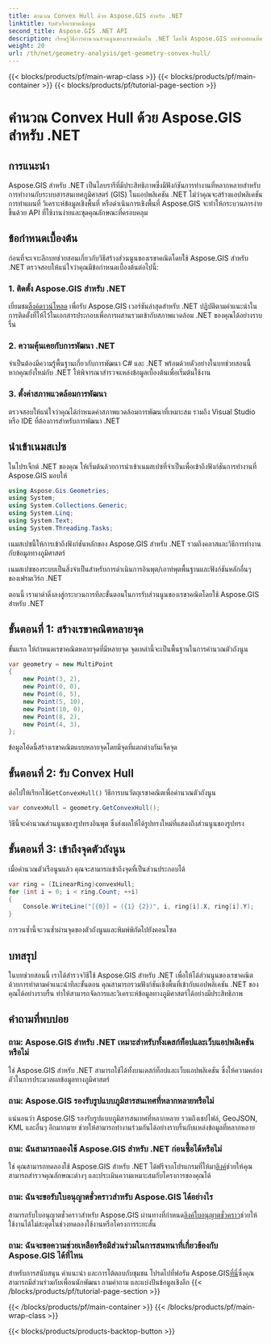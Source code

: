 ```yaml
---
title: คำนวณ Convex Hull ด้วย Aspose.GIS สำหรับ .NET
linktitle: รับตัวเรือเรขาคณิตนูน
second_title: Aspose.GIS .NET API
description: เรียนรู้วิธีการคำนวณส่วนนูนของเรขาคณิตใน .NET โดยใช้ Aspose.GIS บทช่วยสอนที่ครอบคลุมพร้อมตัวอย่างโค้ดและคำถามที่พบบ่อย
weight: 20
url: /th/net/geometry-analysis/get-geometry-convex-hull/
---
```


{{< blocks/products/pf/main-wrap-class >}}
{{< blocks/products/pf/main-container >}}
{{< blocks/products/pf/tutorial-page-section >}}

# คำนวณ Convex Hull ด้วย Aspose.GIS สำหรับ .NET

## การแนะนำ
Aspose.GIS สำหรับ .NET เป็นไลบรารีที่มีประสิทธิภาพซึ่งมีฟังก์ชันการทำงานที่หลากหลายสำหรับการทำงานกับระบบสารสนเทศภูมิศาสตร์ (GIS) ในแอปพลิเคชัน .NET ไม่ว่าคุณจะสร้างแอปพลิเคชันการทำแผนที่ วิเคราะห์ข้อมูลเชิงพื้นที่ หรือดำเนินการเชิงพื้นที่ Aspose.GIS จะทำให้กระบวนการง่ายขึ้นด้วย API ที่ใช้งานง่ายและชุดคุณลักษณะที่ครอบคลุม
## ข้อกำหนดเบื้องต้น
ก่อนที่จะเจาะลึกบทช่วยสอนเกี่ยวกับวิธีสร้างส่วนนูนของเรขาคณิตโดยใช้ Aspose.GIS สำหรับ .NET ตรวจสอบให้แน่ใจว่าคุณมีข้อกำหนดเบื้องต้นต่อไปนี้:
### 1. ติดตั้ง Aspose.GIS สำหรับ .NET
 เยี่ยมชม[ลิ้งค์ดาวน์โหลด](https://releases.aspose.com/gis/net/) เพื่อรับ Aspose.GIS เวอร์ชันล่าสุดสำหรับ .NET ปฏิบัติตามคำแนะนำในการติดตั้งที่ให้ไว้ในเอกสารประกอบเพื่อการผสานรวมเข้ากับสภาพแวดล้อม .NET ของคุณได้อย่างราบรื่น
### 2. ความคุ้นเคยกับการพัฒนา .NET
จำเป็นต้องมีความรู้พื้นฐานเกี่ยวกับการพัฒนา C# และ .NET พร้อมด้วยตัวอย่างในบทช่วยสอนนี้ หากคุณยังใหม่กับ .NET ให้พิจารณาสำรวจแหล่งข้อมูลเบื้องต้นเพื่อเริ่มต้นใช้งาน
### 3. ตั้งค่าสภาพแวดล้อมการพัฒนา
ตรวจสอบให้แน่ใจว่าคุณได้กำหนดค่าสภาพแวดล้อมการพัฒนาที่เหมาะสม รวมถึง Visual Studio หรือ IDE ที่ต้องการสำหรับการพัฒนา .NET

## นำเข้าเนมสเปซ
ในโปรเจ็กต์ .NET ของคุณ ให้เริ่มต้นด้วยการนำเข้าเนมสเปซที่จำเป็นเพื่อเข้าถึงฟังก์ชันการทำงานที่ Aspose.GIS มอบให้

```csharp
using Aspose.Gis.Geometries;
using System;
using System.Collections.Generic;
using System.Linq;
using System.Text;
using System.Threading.Tasks;
```
เนมสเปซนี้ให้การเข้าถึงฟังก์ชันหลักของ Aspose.GIS สำหรับ .NET รวมถึงคลาสและวิธีการทำงานกับข้อมูลทางภูมิศาสตร์

เนมสเปซของระบบเป็นสิ่งจำเป็นสำหรับการดำเนินการอินพุต/เอาท์พุตพื้นฐานและฟังก์ชันหลักอื่นๆ ของเฟรมเวิร์ก .NET

ตอนนี้ เรามาดำดิ่งลงสู่กระบวนการทีละขั้นตอนในการรับส่วนนูนของเรขาคณิตโดยใช้ Aspose.GIS สำหรับ .NET
## ขั้นตอนที่ 1: สร้างเรขาคณิตหลายจุด
ขั้นแรก ให้กำหนดเรขาคณิตหลายจุดที่มีหลายจุด จุดเหล่านี้จะเป็นพื้นฐานในการคำนวณตัวถังนูน
```csharp
var geometry = new MultiPoint
{
    new Point(3, 2),
    new Point(0, 0),
    new Point(6, 5),
    new Point(5, 10),
    new Point(10, 0),
    new Point(8, 2),
    new Point(4, 3),
};
```
ข้อมูลโค้ดนี้สร้างเรขาคณิตแบบหลายจุดโดยมีจุดที่แตกต่างกันเจ็ดจุด
## ขั้นตอนที่ 2: รับ Convex Hull
 ต่อไปให้เรียกใช้`GetConvexHull()` วิธีการบนวัตถุเรขาคณิตเพื่อคำนวณตัวถังนูน
```csharp
var convexHull = geometry.GetConvexHull();
```
วิธีนี้จะคำนวณส่วนนูนของรูปทรงอินพุต ซึ่งส่งผลให้ได้รูปทรงใหม่ที่แสดงถึงส่วนนูนของรูปทรง
## ขั้นตอนที่ 3: เข้าถึงจุดตัวถังนูน
เมื่อคำนวณตัวเรือนูนแล้ว คุณจะสามารถเข้าถึงจุดที่เป็นส่วนประกอบได้
```csharp
var ring = (ILinearRing)convexHull;
for (int i = 0; i < ring.Count; ++i)
{
    Console.WriteLine("[{0}] = ({1} {2})", i, ring[i].X, ring[i].Y);
}
```
การวนซ้ำนี้จะวนซ้ำผ่านจุดของตัวถังนูนและพิมพ์พิกัดไปยังคอนโซล

## บทสรุป
ในบทช่วยสอนนี้ เราได้สำรวจวิธีใช้ Aspose.GIS สำหรับ .NET เพื่อให้ได้ส่วนนูนของเรขาคณิต ด้วยการทำตามคำแนะนำทีละขั้นตอน คุณสามารถรวมฟังก์ชันเชิงพื้นที่เข้ากับแอปพลิเคชัน .NET ของคุณได้อย่างราบรื่น ทำให้สามารถจัดการและวิเคราะห์ข้อมูลทางภูมิศาสตร์ได้อย่างมีประสิทธิภาพ
## คำถามที่พบบ่อย
### ถาม: Aspose.GIS สำหรับ .NET เหมาะสำหรับทั้งเดสก์ท็อปและเว็บแอปพลิเคชันหรือไม่
ใช่ Aspose.GIS สำหรับ .NET สามารถใช้ได้ทั้งบนเดสก์ท็อปและเว็บแอปพลิเคชัน ซึ่งให้ความคล่องตัวในการประมวลผลข้อมูลทางภูมิศาสตร์
### ถาม: Aspose.GIS รองรับรูปแบบภูมิสารสนเทศที่หลากหลายหรือไม่
แน่นอนว่า Aspose.GIS รองรับรูปแบบภูมิสารสนเทศที่หลากหลาย รวมถึงเชปไฟล์, GeoJSON, KML และอื่นๆ อีกมากมาย ช่วยให้สามารถทำงานร่วมกันได้อย่างราบรื่นกับแหล่งข้อมูลที่หลากหลาย
### ถาม: ฉันสามารถลองใช้ Aspose.GIS สำหรับ .NET ก่อนซื้อได้หรือไม่
 ใช่ คุณสามารถทดลองใช้ Aspose.GIS สำหรับ .NET ได้ฟรีจากโปรแกรมที่ให้มา[ลิงค์](https://releases.aspose.com/)ช่วยให้คุณสามารถสำรวจคุณลักษณะต่างๆ และประเมินความเหมาะสมกับโครงการของคุณได้
### ถาม: ฉันจะขอรับใบอนุญาตชั่วคราวสำหรับ Aspose.GIS ได้อย่างไร
 สามารถรับใบอนุญาตชั่วคราวสำหรับ Aspose.GIS ผ่านทางที่กำหนด[ลิงค์ใบอนุญาตชั่วคราว](https://purchase.aspose.com/temporary-license/)ช่วยให้ใช้งานได้ไม่สะดุดในช่วงทดลองใช้งานหรือโครงการระยะสั้น
### ถาม: ฉันจะขอความช่วยเหลือหรือมีส่วนร่วมในการสนทนาที่เกี่ยวข้องกับ Aspose.GIS ได้ที่ไหน
สำหรับการสนับสนุน คำแนะนำ และการโต้ตอบกับชุมชน โปรดไปที่ฟอรัม Aspose.GIS[ที่นี่](https://forum.aspose.com/c/gis/33)ซึ่งคุณสามารถมีส่วนร่วมกับเพื่อนนักพัฒนา ถามคำถาม และแบ่งปันข้อมูลเชิงลึก
{{< /blocks/products/pf/tutorial-page-section >}}

{{< /blocks/products/pf/main-container >}}
{{< /blocks/products/pf/main-wrap-class >}}

{{< blocks/products/products-backtop-button >}}

